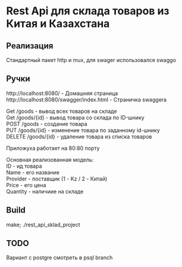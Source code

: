 # Rest Api для склада товаров из Китaя и Казахстана

## Реализация

Стандартный пакет http и mux, для swager использовался swaggo  

## Ручки

http://localhost:8080/ - Домашняя страница  
http://localhost:8080/swagger/index.html - Страничка swaggera  

Get /goods - вывод всех товаров на складе  
Get /goods/{id} - вывод товара со склада по ID-шнику  
POST /goods - создание товара  
PUT /goods/{id} - изменение товара по заданному id-шнику  
DELETE /goods/{id} - удаление товара из списка товаров  

Приложуха работает на 80:80 порту  

Основная реализованная модель:  
ID - ид товара  
Name - его название  
Provider - поставщик (1 - Kz / 2 - Китай)  
Price - его цена  
Quantity - наличиие на складе  

## Build

make; ./rest_api_sklad_project  

## TODO

Вариант с postgre смотреть в psql branch
